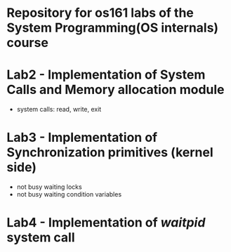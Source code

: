# Repository for os161 labs of the System Programming(OS internals) course 

 # Lab2 - Implementation of System Calls and Memory allocation module
 - system calls: read, write, exit
 
 # Lab3 - Implementation of Synchronization primitives (kernel side)
 - not busy waiting locks
 - not busy waiting condition variables
 
 # Lab4 - Implementation of *waitpid* system call
